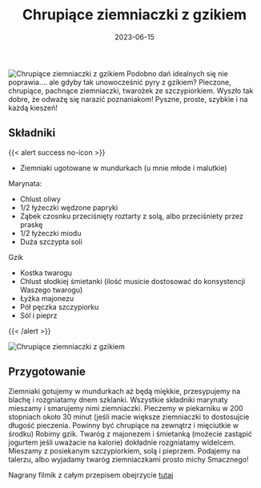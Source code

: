 ﻿---
title: "Chrupiące ziemniaczki z gzikiem"
date: 2023-06-15
categories:
- dania główne
tags:
- ziemniaki
- twaróg
- bez glutenu
- wegetariańskie
thumbnailImagePosition: "top"
---
![Chrupiące ziemniaczki z gzikiem](/img/Chrupiace-ziemniaczki-z-gzikiem/Chrupiace-ziemniaczki-z-gzikiem-1.jpg)
Podobno dań idealnych się nie poprawia.... ale gdyby tak unowocześnić pyry z gzikiem?
Pieczone, chrupiące, pachnące ziemniaczki, twarożek ze szczypiorkiem. Wyszło tak dobre, że odważę się narazić poznaniakom!
Pyszne, proste, szybkie i na każdą kieszeń!
<!--more-->

## Składniki
{{< alert success no-icon >}}
- Ziemniaki ugotowane w mundurkach (u mnie młode i malutkie)

Marynata:
- Chlust oliwy
- 1/2 łyżeczki wędzone papryki
- Ząbek czosnku przeciśnięty roztarty z solą, albo przeciśniety przez praskę
- 1/2 łyżeczki miodu
- Duża szczypta soli

Gzik
- Kostka twarogu
- Chlust słodkiej śmietanki (ilość musicie dostosować do konsystencji Waszego twarogu)
- Łyżka majonezu
- Pół pęczka szczypiorku
- Sól i pieprz

{{< /alert >}}

![Chrupiące ziemniaczki z gzikiem](/img/Chrupiace-ziemniaczki-z-gzikiem/Chrupiace-ziemniaczki-z-gzikiem-1.jpg)
## Przygotowanie

Ziemniaki gotujemy w mundurkach aż będą miękkie, przesypujemy na blachę i rozgniatamy dnem szklanki.
Wszystkie składniki marynaty mieszamy i smarujemy nimi ziemniaczki. Pieczemy w piekarniku w 200 stopniach około 30 minut (jeśli macie większe ziemniaczki to dostosujcie długość pieczenia. Powinny być chrupiące na zewnątrz i mięciutkie w środku)
Robimy gzik. 
Twaróg z majonezem i śmietanką (możecie zastąpić jogurtem jeśli uważacie na kalorie) dokładnie rozgniatamy widelcem. Mieszamy z posiekanym szczypiorkiem, solą i pieprzem. 
Podajemy na talerzu, albo wyjadamy twaróg ziemniaczkami prosto  michy
Smacznego!

Nagrany filmik z całym przepisem obejrzycie [tutaj](https://www.instagram.com/reel/CtgVX3hsmND/?utm_source=ig_web_copy_link&igshid=MzRlODBiNWFlZA==)
